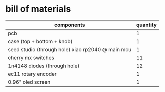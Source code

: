 # bill of materials

|components|quantity|
|---|---|
|pcb| 1  |
|case (top + bottom + knob)| 1  |
|seed studio (through hole) xiao rp2040 @ main mcu| 1  |
|cherry mx switches   | 11  |
|1n4148 diodes (through hole)| 12  |
|ec11 rotary encoder| 1  |
|0.96" oled screen| 1  |
